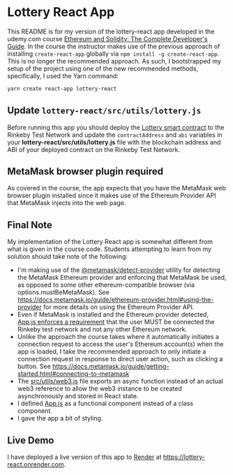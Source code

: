 # Lottery React App

This README is for my version of the lottery-react app developed in the udemy.com course [Ethereum and Solidity: The Complete Developer's Guide](https://www.udemy.com/course/ethereum-and-solidity-the-complete-developers-guide/). In the course the instructor makes use of the previous approach of installing `create-react-app` globally via `npm install -g create-react-app`. This is no longer the recommended approach. As such, I bootstrapped my setup of the project using one of the new recommended methods, specifically, I used the Yarn command:

```bash
yarn create react-app lottery-react
```

## Update `lottery-react/src/utils/lottery.js`

Before running this app you should deploy the [Lottery smart contract](/lottery/contracts/Lottery.sol) to the Rinkeby Test Network and update the `contractAddress` and `abi` variables in your **lottery-react/src/utils/lottery.js** file with the blockchain address and ABI of your deployed contract on the Rinkeby Test Network.

## MetaMask browser plugin required

As covered in the course, the app expects that you have the MetaMask web browser plugin installed since it makes use of the Ethereum Provider API that MetaMask injects into the web page.

## Final Note

My implementation of the Lottery React app is somewhat different from what is given in the course code. Students attempting to learn from my solution should take note of the following:

- I'm making use of the [@metamask/detect-provider](https://github.com/MetaMask/detect-provider) utility for detecting the MetaMask Ethereum provider and enforcing that MetaMask be used, as opposed to some other ethereum-compatible browser (via options.mustBeMetaMask). See https://docs.metamask.io/guide/ethereum-provider.html#using-the-provider for more details on using the Ethereum Provider API.
- Even if MetaMask is installed and the Ethereum provider detected, [App.js enforces a requirement](/lottery-react/src/App.js#L35) that the user MUST be connected the Rinkeby test network and not any other Ethereum network.
- Unlike the approach the course takes where it automatically initiates a connection request to access the user's Ethereum account(s) when the app is loaded, I take the recommended approach to only initiate a connection request in response to direct user action, such as clicking a button. See https://docs.metamask.io/guide/getting-started.html#connecting-to-metamask
- The [src/utils/web3.js](/lottery-react/src/utils/web3.js) file exports an async function instead of an actual web3 reference to allow the web3 instance to be created asynchronously and stored in React state.
- I defined [App.js](/lottery-react/src/App.js) as a functional component instead of a class component.
- I gave the app a bit of styling.

## Live Demo

I have deployed a live version of this app to [Render](https://render.com) at https://lottery-react.onrender.com.
